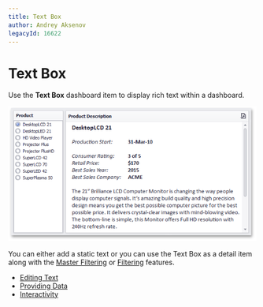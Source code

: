 ```yaml
---
title: Text Box
author: Andrey Aksenov
legacyId: 16622
---
```

# Text Box
Use the **Text Box** dashboard item to display rich text within a dashboard.

![MainFeatures_TextEditor](../../../images/img18215.png)

You can either add a static text or you can use the Text Box as a detail item along with the [Master Filtering](../interactivity/master-filtering.md) or [Filtering](../data-shaping/filtering.md) features.
* [Editing Text](text-box/editing-text.md)
* [Providing Data](text-box/providing-data.md)
* [Interactivity](text-box/interactivity.md)